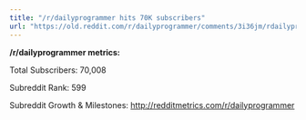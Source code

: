 ```yaml
---
title: "/r/dailyprogrammer hits 70K subscribers"
url: "https://old.reddit.com/r/dailyprogrammer/comments/3i36jm/rdailyprogrammer_hits_70k_subscribers/"
---
```


**/r/dailyprogrammer metrics:**

Total Subscribers: 70,008

Subreddit Rank: 599

Subreddit Growth & Milestones: http://redditmetrics.com/r/dailyprogrammer